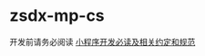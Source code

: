 # zsdx-mp-cs

开发前请务必阅读 [小程序开发必读及相关约定和规范](https://alidocs.dingtalk.com/i/nodes/YndMj49yWjQ7pZEZimRllPgy83pmz5aA)




